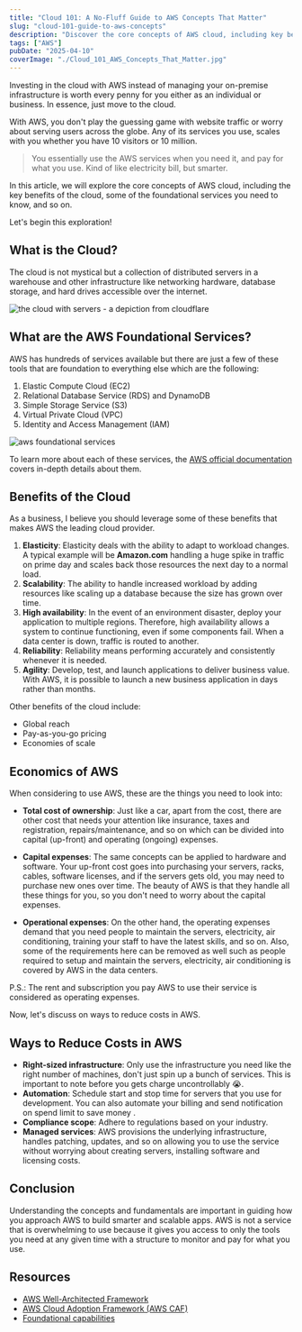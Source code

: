 ```yaml
---
title: "Cloud 101: A No-Fluff Guide to AWS Concepts That Matter"
slug: "cloud-101-guide-to-aws-concepts"
description: "Discover the core concepts of AWS cloud, including key benefits, foundational services, and others. A no-fluff guide perfect for beginners and tech professionals exploring cloud fundamentals."
tags: ["AWS"]
pubDate: "2025-04-10"
coverImage: "./Cloud_101_AWS_Concepts_That_Matter.jpg"
---
```


Investing in the cloud with AWS instead of managing your on-premise infrastructure is worth every penny for you either as an individual or business. In essence, just move to the cloud.

With AWS, you don't play the guessing game with website traffic or worry about serving users across the globe. Any of its services you use, scales with you whether you have 10 visitors or 10 million.

> You essentially use the AWS services when you need it, and pay for what you use. Kind of like electricity bill, but smarter.

In this article, we will explore the core concepts of AWS cloud, including the key benefits of the cloud, some of the foundational services you need to know, and so on.

Let's begin this exploration!

## What is the Cloud?

The cloud is not mystical but a collection of distributed servers in a warehouse and other infrastructure like networking hardware, database storage, and hard drives accessible over the internet.

![the cloud with servers - a depiction from cloudflare](https://cf-assets.www.cloudflare.com/slt3lc6tev37/3YT0gya2bkUeuMrnGxhjAZ/4146c20c214cf001c74c0868ddfb9503/what-is-the-cloud.png)

## What are the AWS Foundational Services?

AWS has hundreds of services available but there are just a few of these tools that are foundation to everything else which are the following:


1. Elastic Compute Cloud (EC2) 
1. Relational Database Service (RDS) and DynamoDB
1. Simple Storage Service (S3)
1. Virtual Private Cloud (VPC)
1. Identity and Access Management (IAM)

![aws foundational services](https://res.cloudinary.com/terieyenike/image/upload/v1744308449/foundational_services_h1lfxe.png)

To learn more about each of these services, the [AWS official documentation](https://docs.aws.amazon.com/) covers in-depth details about them.

## Benefits of the Cloud

As a business, I believe you should leverage some of these benefits that makes AWS the leading cloud provider.

1. **Elasticity**: Elasticity deals with the ability to adapt to workload changes. A typical example will be **Amazon.com** handling a huge spike in traffic on prime day and scales back those resources the next day to a normal load.
1. **Scalability**: The ability to handle increased workload by adding resources like scaling up a database because the size has grown over time.
1. **High availability**: In the event of an environment disaster, deploy your application to multiple regions. Therefore, high availability allows a system to continue functioning, even if some components fail. When a data center is down, traffic is routed to another.
1. **Reliability**: Reliability means performing accurately and consistently whenever it is needed.
1. **Agility**: Develop, test, and launch applications to deliver business value. With AWS, it is possible to launch a new business application in days rather than months.

Other benefits of the cloud include:

- Global reach
- Pay-as-you-go pricing
- Economies of scale

## Economics of AWS

When considering to use AWS, these are the things you need to look into:

- **Total cost of ownership**: Just like a car, apart from the cost, there are other cost that needs your attention like insurance, taxes and registration, repairs/maintenance, and so on which can be divided into capital (up-front) and operating (ongoing) expenses.

- **Capital expenses**: The same concepts can be applied to hardware and software. Your up-front cost goes into purchasing your servers, racks, cables, software licenses, and if the servers gets old, you may need to purchase new ones over time. The beauty of AWS is that they handle all these things for you, so you don't need to worry about the capital expenses.

- **Operational expenses**: On the other hand, the operating expenses demand that you need people to maintain the servers, electricity, air conditioning, training your staff to have the latest skills, and so on. Also, some of the requirements here can be removed as well such as people required to setup and maintain the servers, electricity, air conditioning is covered by AWS in the data centers.

P.S.: The rent and subscription you pay AWS to use their service is considered as operating expenses.

Now, let's discuss on ways to reduce costs in AWS.

## Ways to Reduce Costs in AWS

- **Right-sized infrastructure**: Only use the infrastructure you need like the right number of machines, don't just spin up a bunch of services. This is important to note before you gets charge uncontrollably 😭.
- **Automation**: Schedule start and stop time for servers that you use for development. You can also automate your billing and send notification on spend limit to save money .
- **Compliance scope**: Adhere to regulations based on your industry.
- **Managed services**: AWS provisions the underlying infrastructure, handles patching, updates, and so on allowing you to use the service without worrying about creating servers, installing software and licensing costs.

## Conclusion

 Understanding the concepts and fundamentals are important in guiding how you approach AWS to build smarter and scalable apps. AWS is not a service that is overwhelming to use because it gives you access to only the tools you need at any given time with a structure to monitor and pay for what you use.
 
## Resources

- [AWS Well-Architected Framework](https://docs.aws.amazon.com/wellarchitected/latest/framework/welcome.html)
- [AWS Cloud Adoption Framework (AWS CAF)](https://aws.amazon.com/cloud-adoption-framework/)
- [Foundational capabilities](https://docs.aws.amazon.com/whitepapers/latest/overview-aws-cloud-adoption-framework/foundational-capabilities.html)
